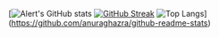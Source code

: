[![Alert's GitHub stats](https://github-readme-stats.vercel.app/api?username=alertIaN&show_icons=true&theme=dark)
[![GitHub Streak](http://github-readme-streak-stats.herokuapp.com?user=alertIaN&theme=dark&date_format=j%20M%5B%20Y%5D)](https://git.io/streak-stats)
![Top Langs](https://github-readme-stats.vercel.app/api/top-langs/?username=alertIaN&layout=compact&theme=dark)](https://github.com/anuraghazra/github-readme-stats)
